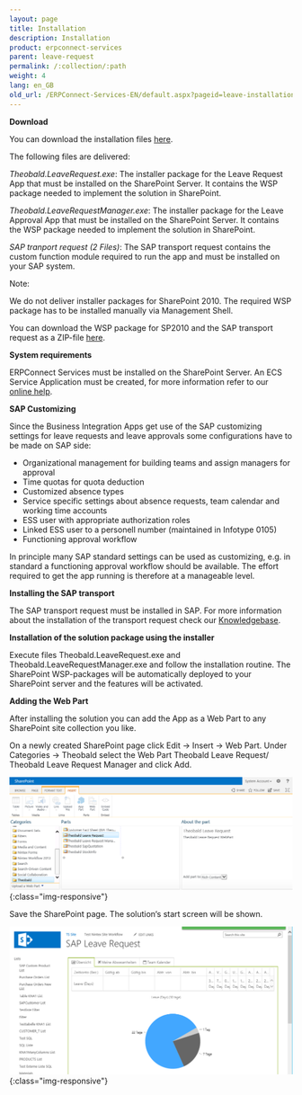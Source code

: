```yaml
---
layout: page
title: Installation
description: Installation
product: erpconnect-services
parent: leave-request
permalink: /:collection/:path
weight: 4
lang: en_GB
old_url: /ERPConnect-Services-EN/default.aspx?pageid=leave-installation
---
```


**Download**

You can download the installation files [here](https://my.theobald-software.com/files/ECS/Theobald.LeaveRequest.zip).

The following files are delivered: 

*Theobald.LeaveRequest.exe*: The installer package for the Leave Request App that must be installed on the SharePoint Server. It contains the WSP package needed to implement the solution in SharePoint.

*Theobald.LeaveRequestManager.exe*: The installer package for the Leave Approval App that must be installed on the SharePoint Server. It contains the WSP package needed to implement the solution in SharePoint.

*SAP tranport request (2 Files)*: The SAP transport request contains the custom function module required to run the app and must be installed on your SAP system.

Note:

We do not deliver installer packages for SharePoint 2010. The required WSP package has to be installed manually via Management Shell. 

You can download the WSP package for SP2010 and the SAP transport request as a ZIP-file [here](https://my.theobald-software.com/files/ECS/Theobald.LeaveRequestSP2010.zip).  


**System requirements** 

ERPConnect Services must be installed on the SharePoint Server.
An ECS Service Application must be created, for more information refer to our [online help](../../ecs/configuration/creating-an-ecs-service-app).



**SAP Customizing**

Since the Business Integration Apps get use of the SAP customizing settings for leave requests and leave approvals some configurations have to be made on SAP side:

- Organizational management for building teams and assign managers for approval  
- Time quotas for quota deduction
- Customized absence types
- Service specific settings about absence requests, team calendar and working time accounts
- ESS user with appropriate authorization roles
- Linked ESS user to a personell number (maintained in Infotype 0105) 
- Functioning approval workflow

In principle many SAP standard settings can be used as customizing, e.g. in standard a functioning approval workflow should be available. The effort required to get the app running is therefore at a manageable level.  
 
**Installing the SAP transport** 

The SAP transport request must be installed in SAP. For more information about the installation of the transport request check our [Knowledgebase](https://my.theobald-software.com/index.php?/Knowledgebase/Article/View/68/0/how-to-import-an-sap-transport-request-with-the-transport-management-system-stms).

**Installation of the solution package using the installer**

Execute files Theobald.LeaveRequest.exe and Theobald.LeaveRequestManager.exe and follow the installation routine. 
The SharePoint WSP-packages will be automatically deployed to your SharePoint server and the features will be activated. 


**Adding the Web Part**

After installing the solution you can add the App as a Web Part to any SharePoint site collection you like.

On a newly created SharePoint page click Edit -> Insert -> Web Part. Under Categories -> Theobald select the Web Part Theobald Leave Request/ Theobald Leave Request Manager and click Add.

![bia-leave-install-01](/img/content/bia-leave-install-01.png){:class="img-responsive"}

Save the SharePoint page. The solution‘s start screen will be shown. 

![bia-leave-install-02](/img/content/bia-leave-install-02.png){:class="img-responsive"}